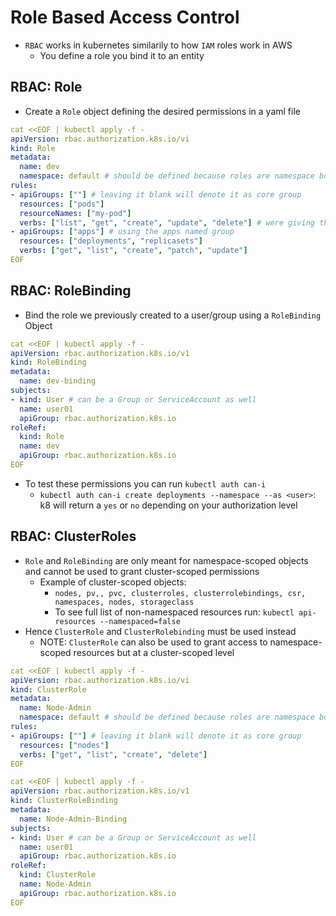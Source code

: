 <h1>Role Based Access Control</h1>
 
* `RBAC` works in kubernetes similarily to how `IAM` roles work in AWS
  - You define a role you bind it to an entity

<h2>RBAC: Role</h2>
 
* Create a `Role` object defining the desired permissions in a yaml file

```yml
cat <<EOF | kubectl apply -f -
apiVersion: rbac.authorization.k8s.io/vi
kind: Role
metadata:
  name: dev
  namespace: default # should be defined because roles are namespace bound
rules: 
- apiGroups: [""] # leaving it blank will denote it as core group
  resources: ["pods"]
  resourceNames: ["my-pod"]
  verbs: ["list", "get", "create", "update", "delete"] # were giving the role these action to the pod resource named "my-pod"
- apiGroups: ["apps"] # using the apps named group
  resources: ["deployments", "replicasets"]
  verbs: ["get", "list", "create", "patch", "update"]
EOF
```

<h2>RBAC: RoleBinding</h2>
 
* Bind the role we previously created to a user/group using a `RoleBinding` Object

```yml
cat <<EOF | kubectl apply -f -
apiVersion: rbac.authorization.k8s.io/v1
kind: RoleBinding
metadata:
  name: dev-binding
subjects:
- kind: User # can be a Group or ServiceAccount as well
  name: user01
  apiGroup: rbac.authorization.k8s.io
roleRef:
  kind: Role
  name: dev
  apiGroup: rbac.authorization.k8s.io
EOF
```

* To test these permissions you can run `kubectl auth can-i`
  - `kubectl auth can-i create deployments --namespace --as <user>`: k8 will return a `yes` or `no` depending on your authorization level

<h2>RBAC: ClusterRoles</h2>
 
* `Role` and `RoleBinding` are only meant for namespace-scoped objects and cannot be used to grant cluster-scoped permissions
  - Example of cluster-scoped objects:
    * `nodes, pv,, pvc, clusterroles, clusterrolebindings, csr, namespaces, nodes, storageclass`
    * To see full list of non-namespaced resources run: `kubectl api-resources --namespaced=false`
* Hence `ClusterRole` and `ClusterRolebinding` must be used instead
  - NOTE: `ClusterRole` can also be used to grant access to namespace-scoped resources but at a cluster-scoped level

```yml
cat <<EOF | kubectl apply -f -
apiVersion: rbac.authorization.k8s.io/vi
kind: ClusterRole
metadata:
  name: Node-Admin
  namespace: default # should be defined because roles are namespace bound
rules:
- apiGroups: [""] # leaving it blank will denote it as core group
  resources: ["nodes"]
  verbs: ["get", "list", "create", "delete"]
EOF

cat <<EOF | kubectl apply -f -
apiVersion: rbac.authorization.k8s.io/v1
kind: ClusterRoleBinding
metadata:
  name: Node-Admin-Binding
subjects:
- kind: User # can be a Group or ServiceAccount as well
  name: user01
  apiGroup: rbac.authorization.k8s.io
roleRef:
  kind: ClusterRole
  name: Node-Admin
  apiGroup: rbac.authorization.k8s.io
EOF
```
